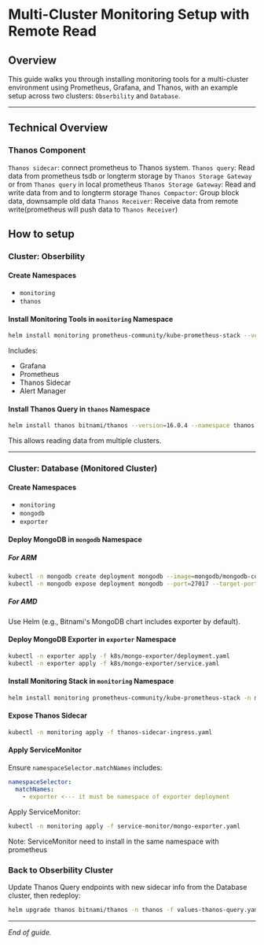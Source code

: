 # Multi-Cluster Monitoring Setup with Remote Read

## Overview

This guide walks you through installing monitoring tools for a multi-cluster environment using Prometheus, Grafana, and Thanos, with an example setup across two clusters: `Obserbility` and `Database`.

---

## Technical Overview

### Thanos Component

`Thanos sidecar`: connect prometheus to Thanos system.
`Thanos query`: Read data from prometheus tsdb or longterm storage by `Thanos Storage Gateway` or from `Thanos query` in local prometheus
`Thanos Storage Gateway`: Read and write data from and to longterm storage
`Thanos Compactor`: Group block data, downsample old data
`Thanos Receiver`: Receive data from remote write(prometheus will push data to `Thanos Receiver`)

## How to setup

### Cluster: Obserbility

#### Create Namespaces

- `monitoring`
- `thanos`

#### Install Monitoring Tools in `monitoring` Namespace

```bash
helm install monitoring prometheus-community/kube-prometheus-stack --version=3.12.0 -n monitoring -f prom_grafana-values.yaml
```

Includes:

- Grafana
- Prometheus
- Thanos Sidecar
- Alert Manager

#### Install Thanos Query in `thanos` Namespace

```bash
helm install thanos bitnami/thanos --version=16.0.4 --namespace thanos -f values-thanos-query.yaml
```

This allows reading data from multiple clusters.

---

### Cluster: Database (Monitored Cluster)

#### Create Namespaces

- `monitoring`
- `mongodb`
- `exporter`

#### Deploy MongoDB in `mongodb` Namespace

##### For ARM

```bash
kubectl -n mongodb create deployment mongodb --image=mongodb/mongodb-comunity-server:latest
kubectl -n mongodb expose deployment mongodb --port=27017 --target-port=27017
```

##### For AMD

Use Helm (e.g., Bitnami's MongoDB chart includes exporter by default).

#### Deploy MongoDB Exporter in `exporter` Namespace

```bash
kubectl -n exporter apply -f k8s/mongo-exporter/deployment.yaml
kubectl -n exporter apply -f k8s/mongo-exporter/service.yaml
```

#### Install Monitoring Stack in `monitoring` Namespace

```bash
helm install monitoring prometheus-community/kube-prometheus-stack -n monitoring -f values-book.yaml
```

#### Expose Thanos Sidecar

```bash
kubectl -n monitoring apply -f thanos-sidecar-ingress.yaml
```

#### Apply ServiceMonitor

Ensure `namespaceSelector.matchNames` includes:

```yaml
namespaceSelector:
  matchNames:
    - exporter <--- it must be namespace of exporter deployment
```

Apply ServiceMonitor:

```bash
kubectl -n monitoring apply -f service-monitor/mongo-exporter.yaml
```

Note: ServiceMonitor need to install in the same namespace with prometheus

### Back to Obserbility Cluster

Update Thanos Query endpoints with new sidecar info from the Database cluster, then redeploy:

```bash
helm upgrade thanos bitnami/thanos -n thanos -f values-thanos-query.yaml
```

---

_End of guide._
